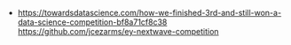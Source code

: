 - https://towardsdatascience.com/how-we-finished-3rd-and-still-won-a-data-science-competition-bf8a71cf8c38
  https://github.com/jcezarms/ey-nextwave-competition

